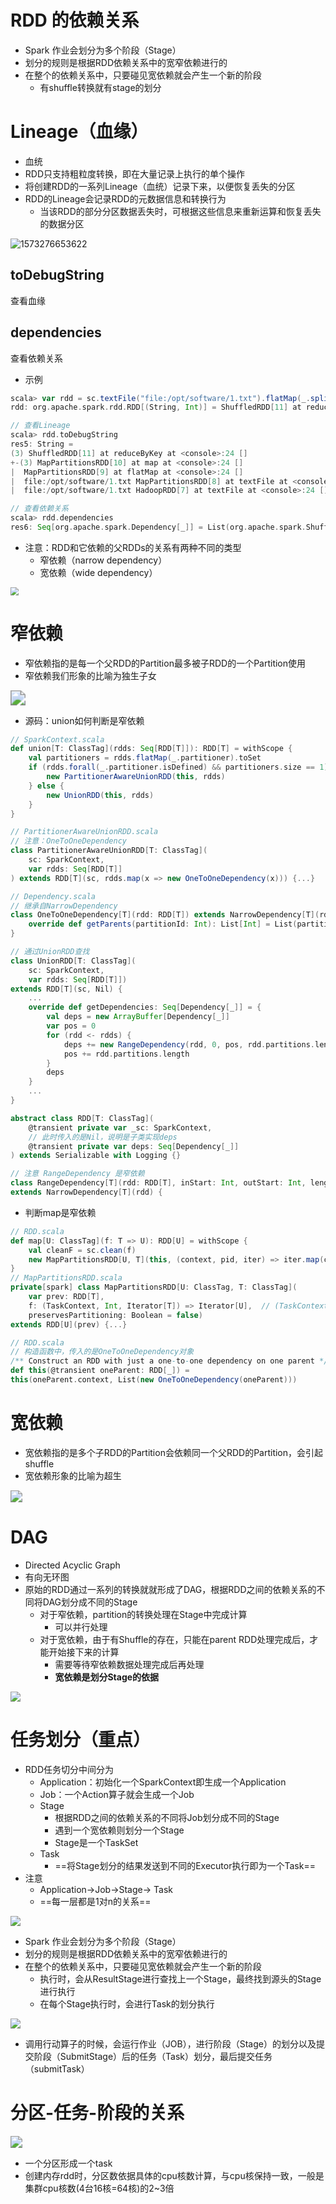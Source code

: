 # RDD 的依赖关系

- Spark 作业会划分为多个阶段（Stage）
- 划分的规则是根据RDD依赖关系中的宽窄依赖进行的
- 在整个的依赖关系中，只要碰见宽依赖就会产生一个新的阶段
  - 有shuffle转换就有stage的划分



# Lineage（血缘）

- 血统
- RDD只支持粗粒度转换，即在大量记录上执行的单个操作
- 将创建RDD的一系列Lineage（血统）记录下来，以便恢复丢失的分区
- RDD的Lineage会记录RDD的元数据信息和转换行为
  - 当该RDD的部分分区数据丢失时，可根据这些信息来重新运算和恢复丢失的数据分区

![1573276653622](img/55.png) 



## toDebugString

查看血缘



## dependencies

查看依赖关系



- 示例

```scala
scala> var rdd = sc.textFile("file:/opt/software/1.txt").flatMap(_.split(" ")).map((_,1)).reduceByKey(_+_)
rdd: org.apache.spark.rdd.RDD[(String, Int)] = ShuffledRDD[11] at reduceByKey at <console>:24

// 查看Lineage
scala> rdd.toDebugString
res5: String =
(3) ShuffledRDD[11] at reduceByKey at <console>:24 []
+-(3) MapPartitionsRDD[10] at map at <console>:24 []
|  MapPartitionsRDD[9] at flatMap at <console>:24 []
|  file:/opt/software/1.txt MapPartitionsRDD[8] at textFile at <console>:24 []
|  file:/opt/software/1.txt HadoopRDD[7] at textFile at <console>:24 []

// 查看依赖关系
scala> rdd.dependencies
res6: Seq[org.apache.spark.Dependency[_]] = List(org.apache.spark.ShuffleDependency@4ba7a9e4)
```

- 注意：RDD和它依赖的父RDDs的关系有两种不同的类型
  - 窄依赖（narrow dependency）
  - 宽依赖（wide dependency）

<img src="img/56.png" style="zoom:80%;" /> 



# 窄依赖

- 窄依赖指的是每一个父RDD的Partition最多被子RDD的一个Partition使用
- 窄依赖我们形象的比喻为独生子女

<img src="img/57.png" style="zoom: 150%;" /> 

- 源码：union如何判断是窄依赖

```scala
// SparkContext.scala
def union[T: ClassTag](rdds: Seq[RDD[T]]): RDD[T] = withScope {
    val partitioners = rdds.flatMap(_.partitioner).toSet
    if (rdds.forall(_.partitioner.isDefined) && partitioners.size == 1) {
        new PartitionerAwareUnionRDD(this, rdds)
    } else {
        new UnionRDD(this, rdds)
    }
}

// PartitionerAwareUnionRDD.scala
// 注意：OneToOneDependency
class PartitionerAwareUnionRDD[T: ClassTag](
    sc: SparkContext,
    var rdds: Seq[RDD[T]]
) extends RDD[T](sc, rdds.map(x => new OneToOneDependency(x))) {...}

// Dependency.scala
// 继承自NarrowDependency
class OneToOneDependency[T](rdd: RDD[T]) extends NarrowDependency[T](rdd) {
    override def getParents(partitionId: Int): List[Int] = List(partitionId)
}

// 通过UnionRDD查找
class UnionRDD[T: ClassTag](
    sc: SparkContext,
    var rdds: Seq[RDD[T]])
extends RDD[T](sc, Nil) {
    ...
    override def getDependencies: Seq[Dependency[_]] = {
        val deps = new ArrayBuffer[Dependency[_]]
        var pos = 0
        for (rdd <- rdds) {
            deps += new RangeDependency(rdd, 0, pos, rdd.partitions.length)
            pos += rdd.partitions.length
        }
        deps
    }
    ...
}

abstract class RDD[T: ClassTag](
    @transient private var _sc: SparkContext,
    // 此时传入的是Nil，说明是子类实现deps
    @transient private var deps: Seq[Dependency[_]]
) extends Serializable with Logging {}

// 注意 RangeDependency 是窄依赖
class RangeDependency[T](rdd: RDD[T], inStart: Int, outStart: Int, length: Int)
extends NarrowDependency[T](rdd) {
```

- 判断map是窄依赖

```scala
// RDD.scala
def map[U: ClassTag](f: T => U): RDD[U] = withScope {
    val cleanF = sc.clean(f)
    new MapPartitionsRDD[U, T](this, (context, pid, iter) => iter.map(cleanF))
}
// MapPartitionsRDD.scala
private[spark] class MapPartitionsRDD[U: ClassTag, T: ClassTag](
    var prev: RDD[T],
    f: (TaskContext, Int, Iterator[T]) => Iterator[U],  // (TaskContext, partition index, iterator)
    preservesPartitioning: Boolean = false)
extends RDD[U](prev) {...}

// RDD.scala
// 构造函数中，传入的是OneToOneDependency对象
/** Construct an RDD with just a one-to-one dependency on one parent */
def this(@transient oneParent: RDD[_]) =
this(oneParent.context, List(new OneToOneDependency(oneParent)))
```



# 宽依赖

- 宽依赖指的是多个子RDD的Partition会依赖同一个父RDD的Partition，会引起shuffle
- 宽依赖形象的比喻为超生

<img src="img/58.png" style="zoom:120%;" /> 



# DAG

- Directed Acyclic Graph
- 有向无环图
- 原始的RDD通过一系列的转换就就形成了DAG，根据RDD之间的依赖关系的不同将DAG划分成不同的Stage
  - 对于窄依赖，partition的转换处理在Stage中完成计算
    - 可以并行处理
  - 对于宽依赖，由于有Shuffle的存在，只能在parent RDD处理完成后，才能开始接下来的计算
    - 需要等待窄依赖数据处理完成后再处理
    - **宽依赖是划分Stage的依据**

![](img/59.png) 



# 任务划分（重点）

- RDD任务切分中间分为
  - Application：初始化一个SparkContext即生成一个Application
  - Job：一个Action算子就会生成一个Job
  - Stage
    - 根据RDD之间的依赖关系的不同将Job划分成不同的Stage
    - 遇到一个宽依赖则划分一个Stage
    - Stage是一个TaskSet
  - Task
    - ==将Stage划分的结果发送到不同的Executor执行即为一个Task==
- 注意
  - Application->Job->Stage-> Task 
  - ==每一层都是1对n的关系==

![](img/60.png) 

- Spark 作业会划分为多个阶段（Stage）
- 划分的规则是根据RDD依赖关系中的宽窄依赖进行的
- 在整个的依赖关系中，只要碰见宽依赖就会产生一个新的阶段
  - 执行时，会从ResultStage进行查找上一个Stage，最终找到源头的Stage进行执行
  - 在每个Stage执行时，会进行Task的划分执行

![](img/61.png) 

- 调用行动算子的时候，会运行作业（JOB），进行阶段（Stage）的划分以及提交阶段（SubmitStage）后的任务（Task）划分，最后提交任务（submitTask）



# 分区-任务-阶段的关系

<img src="img/45.png" style="zoom:120%;" /> 

- 一个分区形成一个task
- 创建内存rdd时，分区数依据具体的cpu核数计算，与cpu核保持一致，一般是集群cpu核数(4台16核=64核)的2~3倍